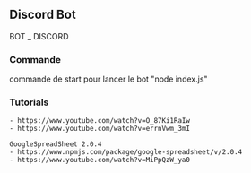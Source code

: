 ## Discord Bot
BOT _ DISCORD

### Commande
commande de start pour lancer le bot "node index.js"

### Tutorials
	- https://www.youtube.com/watch?v=O_87Ki1RaIw
	- https://www.youtube.com/watch?v=errnVwm_3mI

	GoogleSpreadSheet 2.0.4
	- https://www.npmjs.com/package/google-spreadsheet/v/2.0.4 
	- https://www.youtube.com/watch?v=MiPpQzW_ya0 
